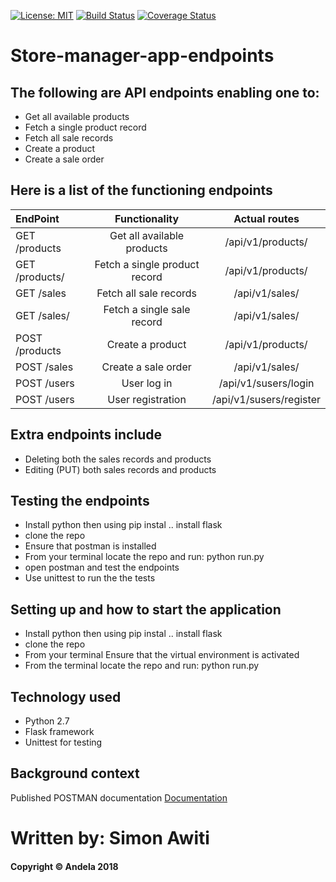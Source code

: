 [![License: MIT](https://img.shields.io/badge/License-MIT-yellow.svg)](https://opensource.org/licenses/MIT)
[![Build Status](https://travis-ci.org/SimonAwiti/Store-manager-app-endpoints.svg?branch=develop)](https://travis-ci.org/SimonAwiti/Store-manager-app-endpoints)
[![Coverage Status](https://coveralls.io/repos/github/SimonAwiti/Store-manager-app-endpoints/badge.svg?branch=ft-signin-login-endpoints-161335558)](https://coveralls.io/github/SimonAwiti/Store-manager-app-endpoints?branch=ft-signin-login-endpoints-161335558)

# Store-manager-app-endpoints

## The following are API endpoints enabling one to: 
* Get all available products
* Fetch a single product record
* Fetch all sale records 
* Create a product 
* Create a sale order
## Here is a list of the functioning endpoints

| EndPoint                  | Functionality                    |  Actual routes                |
| :---                      |     :---:                        |    :---:                      |
| GET /products             | Get all available products       |  /api/v1/products/            |
| GET /products/<productId> | Fetch a single product record    |  /api/v1/products/<productid> |
| GET /sales                | Fetch all sale records           |  /api/v1/sales/               |
| GET /sales/<saleId>       | Fetch a single sale record       |  /api/v1/sales/<salerecid>    |
| POST /products            | Create a product                 |  /api/v1/products/            |
| POST /sales               | Create a sale order              |  /api/v1/sales/               |
| POST /users               | User log in              |  /api/v1/susers/login               |
| POST /users               | User registration             |  /api/v1/susers/register               |
  
## Extra endpoints include 
* Deleting both the sales records and products
* Editing (PUT) both sales records and products

## Testing the endpoints

* Install python then using pip instal .. install flask
* clone the repo
* Ensure that postman is installed
* From your terminal locate the repo and run: python run.py
* open postman and test the endpoints
* Use unittest to run the the tests

## Setting up and how to start the application

* Install python then using pip instal .. install flask
* clone the repo
* From your terminal Ensure that the virtual environment is activated
* From the terminal locate the repo and run: python run.py

## Technology used

* Python 2.7
* Flask framework
* Unittest for testing

## Background context 

Published POSTMAN documentation
[Documentation](https://documenter.getpostman.com/view/5353857/RWgtTwtr#intro)

# Written by: Simon Awiti
#### Copyright © Andela 2018 


